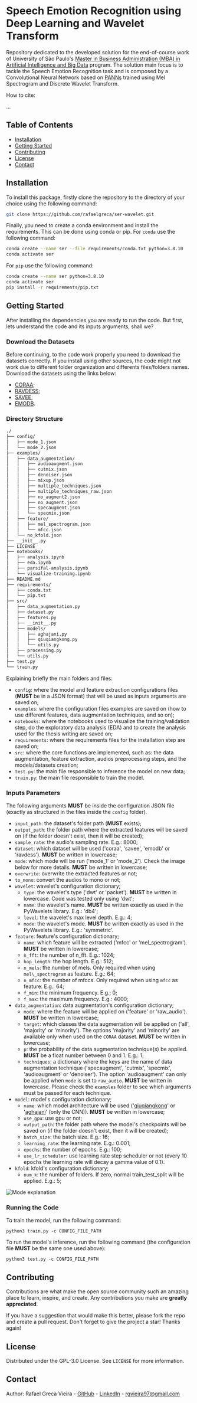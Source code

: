 # Speech Emotion Recognition using Deep Learning and Wavelet Transform

Repository dedicated to the developed solution for the end-of-course work of University of São Paulo's [Master in Business Administration (MBA) in Artificial Intelligence and Big Data](https://mba.iabigdata.icmc.usp.br/) program. The solution main focus is to tackle the Speech Emotion Recognition task and is composed by a Convolutional Neural Network based on [PANNs](https://github.com/qiuqiangkong/audioset_tagging_cnn) trained using Mel Spectrogram and Discrete Wavelet Transform.

How to cite:

...

## Table of Contents

- [Installation](#installation)
- [Getting Started](#getting-started)
- [Contributing](#contributing)
- [License](#license)
- [Contact](#contact)

## Installation

To install this package, firstly clone the repository to the directory of your choice using the following command:
```bash
git clone https://github.com/rafaelgreca/ser-wavelet.git
```

Finally, you need to create a conda environment and install the requirements. This can be done using conda or pip. For `conda` use the following command:
```bash
conda create --name ser --file requirements/conda.txt python=3.8.10
conda activate ser
```

For `pip` use the following command:
```bash
conda create --name ser python=3.8.10
conda activate ser
pip install -r requirements/pip.txt
```

## Getting Started

After installing the dependencies you are ready to run the code. But first, lets understand the code and its inputs arguments, shall we?

### Download the Datasets

Before continuing, to the code work properly you need to download the datasets correctly. If you install using other sources, the code might not work due to different folder organization and differents files/folders names. Download the datasets using the links below:

- [CORAA](https://github.com/rmarcacini/ser-coraa-pt-br);
- [RAVDESS](https://zenodo.org/record/1188976);
- [SAVEE](http://kahlan.eps.surrey.ac.uk/savee/);
- [EMODB](http://www.emodb.bilderbar.info).

### Directory Structure

```bash
./
├── config/
│   ├── mode_1.json
│   └── mode_2.json
├── examples/
│   ├── data_augmentation/
│   │   ├── audioaugment.json
│   │   ├── cutmix.json
│   │   ├── denoiser.json
│   │   ├── mixup.json
│   │   ├── multiple_techniques.json
│   │   ├── multiple_techniques_raw.json
│   │   ├── no_augment2.json
│   │   ├── no_augment.json
│   │   ├── specaugment.json
│   │   └── specmix.json
│   ├── feature/
│   │   ├── mel_spectrogram.json
│   │   └── mfcc.json
│   └── no_kfold.json
├── __init__.py
├── LICENSE
├── notebooks/
│   ├── analysis.ipynb
│   ├── eda.ipynb
│   ├── parsifal-analysis.ipynb
│   └── visualize-training.ipynb
├── README.md
├── requirements/
│   ├── conda.txt
│   └── pip.txt
├── src/
│   ├── data_augmentation.py
│   ├── dataset.py
│   ├── features.py
│   ├── __init__.py
│   ├── models/
│   │   ├── aghajani.py
│   │   ├── qiuqiangkong.py
│   │   └── utils.py
│   ├── processing.py
│   └── utils.py
├── test.py
└── train.py
```

Explaining briefly the main folders and files:

- `config`: where the model and feature extraction configurations files (**MUST** be in a JSON format) that will be used as inputs arguments are saved on;
- `examples`: where the configuration files examples are saved on (how to use different features, data augmentation techniques, and so on);
- `notebooks`: where the notebooks used to visualize the training/validation step, do the exploratory data analysis (EDA) and to create the analysis used for the thesis writing are saved on;
- `requirements`: where the requirements files for the installation step are saved on;
- `src`: where the core functions are implemented, such as: the data augmentation, feature extraction, audios preprocessing steps, and the models/datasets creation;
- `test.py`: the main file responsible to inference the model on new data;
- `train.py`: the main file responsible to train the model.

### Inputs Parameters

The following arguments **MUST** be inside the configuration JSON file (exactly as structured in the files inside the `config` folder).

- `input_path`: the dataset's folder path (**MUST** exists);
- `output_path`: the folder path where the extracted features will be saved on (if the folder doesn't exist, then it will be created);
- `sample_rate`: the audio's sampling rate. E.g.: 8000;
- `dataset`: which dataset will be used ('coraa', 'savee', 'emodb' or 'ravdess'). **MUST** be written in lowercase;
- `mode`: which mode will be run ('mode\_1' or 'mode\_2'). Check the image below for more details. **MUST** be written in lowercase;
- `overwrite`: overwrite the extracted features or not;
- `to_mono`: convert the audios to mono or not;
- `wavelet`: wavelet's configuration dictionary;
  - `type`: the wavelet's type ('dwt' or 'packet'). **MUST** be written in lowercase. Code was tested only using 'dwt';
  - `name`: the wavelet's name. **MUST** be written exactly as used in the PyWavelets library. E.g.: 'db4';
  - `level`: the wavelet's max level depth. E.g.: 4;
  - `mode`: the wavelet's mode. **MUST** be written exactly as used in the PyWavelets library. E.g.: 'symmetric'.
- `feature`: feature's configuration dictionary;
  - `name`: which feature will be extracted ('mfcc' or 'mel\_spectrogram'). **MUST** be written in lowercase;
  - `n_fft`: the number of n_fft. E.g.: 1024;
  - `hop_length`: the hop length. E.g.: 512;
  - `n_mels`: the number of mels. Only required when using `mel\_spectrogram` as feature. E.g.: 64;
  - `n_mfcc`: the number of mfccs. Only required when using `mfcc` as feature. E.g.: 64;
  - `f_min`: the minimum frequency. E.g.: 0;
  - `f_max`: the maximum frequency. E.g.: 4000;
- `data_augmentation`: data augmentation's configuration dictionary;
  - `mode`: where the feature will be applied on ('feature' or 'raw_audio'). **MUST** be written in lowercase;
  - `target`: which classes the data augmentation will be applied on ('all', 'majority' or 'minority'). The options 'majority' and 'minority' are available only when used on the `CORAA` dataset. **MUST** be written in lowercase; 
  - `p`: the probability of the data augmentation technique(s) be applied. **MUST** be a float number between 0 and 1. E.g.: 1;
  - `techniques`: a dictionary where the keys are the name of data augmentation technique ('specaugment', 'cutmix', 'specmix', 'audioaugment' or 'denoiser'). The option 'audioaugment' can only be applied when `mode` is set to `raw_audio`. **MUST** be written in lowercase. Please check the `examples` folder to see which arguments must be passed for each technique.
- `model`: model's configuration dictionary;
  - `name`: which model architecture will be used ('[qiuqiangkong](https://github.com/qiuqiangkong/audioset_tagging_cnn)' or '[aghajani](https://www.ije.ir/article_103377.html)' (only the CNN)). **MUST** be written in lowercase;
  - `use_gpu`: use gpu or not;
  - `output_path`: the folder path where the model's checkpoints will be saved on (if the folder doesn't exist, then it will be created);
  - `batch_size`: the batch size. E.g.: 16;
  - `learning_rate`: the learning rate. E.g.: 0.001;
  - `epochs`: the number of epochs. E.g.: 100;
  - `use_lr_scheduler`: use learning rate step scheduler or not (every 10 epochs the learning rate will decay a gamma value of 0.1).
- `kfold`: kfold's configuration dictionary;
  - `num_k`: the number of folders. If zero, normal train\_test\_split will be applied. E.g.: 5;

![Mode explanation](/images/modes.png)

### Running the Code

To train the model, run the following command:
```python3
python3 train.py -c CONFIG_FILE_PATH
```

To run the model's inference, run the following command (the configuration file **MUST** be the same one used above):
```python3
python3 test.py -c CONFIG_FILE_PATH
```

## Contributing

Contributions are what make the open source community such an amazing place to learn, inspire, and create. Any contributions you make are **greatly appreciated**.

If you have a suggestion that would make this better, please fork the repo and create a pull request. Don't forget to give the project a star! Thanks again!

## License

Distributed under the GPL-3.0 License. See `LICENSE` for more information.

## Contact

Author: Rafael Greca Vieira - [GitHub](github.com/rafaelgreca/) - [LinkedIn](https://www.linkedin.com/in/rafaelgreca/) - rgvieira97@gmail.com
